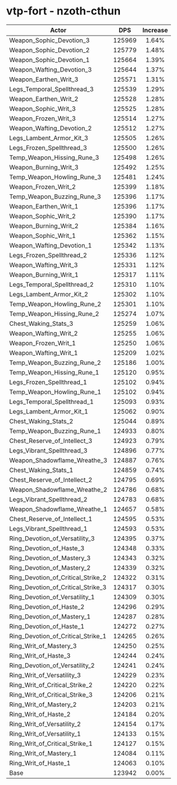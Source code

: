 # vtp-fort - nzoth-cthun
| Actor | DPS | Increase |
|---|:---:|:---:|
|Weapon_Sophic_Devotion_3|125969|1.64%|
|Weapon_Sophic_Devotion_2|125779|1.48%|
|Weapon_Sophic_Devotion_1|125664|1.39%|
|Weapon_Wafting_Devotion_3|125644|1.37%|
|Weapon_Earthen_Writ_3|125571|1.31%|
|Legs_Temporal_Spellthread_3|125539|1.29%|
|Weapon_Earthen_Writ_2|125528|1.28%|
|Weapon_Sophic_Writ_3|125525|1.28%|
|Weapon_Frozen_Writ_3|125514|1.27%|
|Weapon_Wafting_Devotion_2|125512|1.27%|
|Legs_Lambent_Armor_Kit_3|125505|1.26%|
|Legs_Frozen_Spellthread_3|125500|1.26%|
|Temp_Weapon_Hissing_Rune_3|125498|1.26%|
|Weapon_Burning_Writ_3|125492|1.25%|
|Temp_Weapon_Howling_Rune_3|125481|1.24%|
|Weapon_Frozen_Writ_2|125399|1.18%|
|Temp_Weapon_Buzzing_Rune_3|125396|1.17%|
|Weapon_Earthen_Writ_1|125396|1.17%|
|Weapon_Sophic_Writ_2|125390|1.17%|
|Weapon_Burning_Writ_2|125384|1.16%|
|Weapon_Sophic_Writ_1|125362|1.15%|
|Weapon_Wafting_Devotion_1|125342|1.13%|
|Legs_Frozen_Spellthread_2|125336|1.12%|
|Weapon_Wafting_Writ_3|125331|1.12%|
|Weapon_Burning_Writ_1|125317|1.11%|
|Legs_Temporal_Spellthread_2|125310|1.10%|
|Legs_Lambent_Armor_Kit_2|125302|1.10%|
|Temp_Weapon_Howling_Rune_2|125301|1.10%|
|Temp_Weapon_Hissing_Rune_2|125274|1.07%|
|Chest_Waking_Stats_3|125259|1.06%|
|Weapon_Wafting_Writ_2|125255|1.06%|
|Weapon_Frozen_Writ_1|125250|1.06%|
|Weapon_Wafting_Writ_1|125209|1.02%|
|Temp_Weapon_Buzzing_Rune_2|125186|1.00%|
|Temp_Weapon_Hissing_Rune_1|125120|0.95%|
|Legs_Frozen_Spellthread_1|125102|0.94%|
|Temp_Weapon_Howling_Rune_1|125102|0.94%|
|Legs_Temporal_Spellthread_1|125093|0.93%|
|Legs_Lambent_Armor_Kit_1|125062|0.90%|
|Chest_Waking_Stats_2|125044|0.89%|
|Temp_Weapon_Buzzing_Rune_1|124933|0.80%|
|Chest_Reserve_of_Intellect_3|124923|0.79%|
|Legs_Vibrant_Spellthread_3|124896|0.77%|
|Weapon_Shadowflame_Wreathe_3|124887|0.76%|
|Chest_Waking_Stats_1|124859|0.74%|
|Chest_Reserve_of_Intellect_2|124795|0.69%|
|Weapon_Shadowflame_Wreathe_2|124786|0.68%|
|Legs_Vibrant_Spellthread_2|124783|0.68%|
|Weapon_Shadowflame_Wreathe_1|124657|0.58%|
|Chest_Reserve_of_Intellect_1|124595|0.53%|
|Legs_Vibrant_Spellthread_1|124593|0.53%|
|Ring_Devotion_of_Versatility_3|124395|0.37%|
|Ring_Devotion_of_Haste_3|124348|0.33%|
|Ring_Devotion_of_Mastery_3|124343|0.32%|
|Ring_Devotion_of_Mastery_2|124339|0.32%|
|Ring_Devotion_of_Critical_Strike_2|124322|0.31%|
|Ring_Devotion_of_Critical_Strike_3|124317|0.30%|
|Ring_Devotion_of_Versatility_1|124309|0.30%|
|Ring_Devotion_of_Haste_2|124296|0.29%|
|Ring_Devotion_of_Mastery_1|124287|0.28%|
|Ring_Devotion_of_Haste_1|124272|0.27%|
|Ring_Devotion_of_Critical_Strike_1|124265|0.26%|
|Ring_Writ_of_Mastery_3|124250|0.25%|
|Ring_Writ_of_Haste_3|124244|0.24%|
|Ring_Devotion_of_Versatility_2|124241|0.24%|
|Ring_Writ_of_Versatility_3|124229|0.23%|
|Ring_Writ_of_Critical_Strike_2|124220|0.22%|
|Ring_Writ_of_Critical_Strike_3|124206|0.21%|
|Ring_Writ_of_Mastery_2|124203|0.21%|
|Ring_Writ_of_Haste_2|124184|0.20%|
|Ring_Writ_of_Versatility_2|124154|0.17%|
|Ring_Writ_of_Versatility_1|124133|0.15%|
|Ring_Writ_of_Critical_Strike_1|124127|0.15%|
|Ring_Writ_of_Mastery_1|124084|0.11%|
|Ring_Writ_of_Haste_1|124063|0.10%|
|Base|123942|0.00%|
